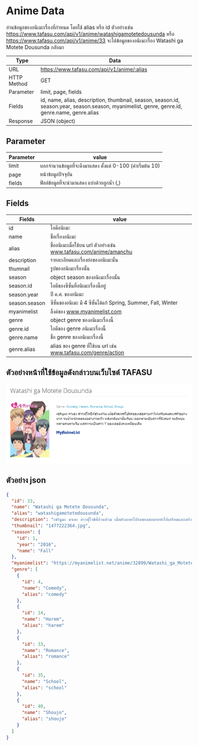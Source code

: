 # Anime Data
อ่านข้อมูลของอนิเมะเรื่องที่กำหนด โดยใช้ alias หรือ id ตัวอย่างเช่น  https://www.tafasu.com/api/v1/anime/watashigamotetedousunda หรือ https://www.tafasu.com/api/v1/anime/33 จะได้ข้อมูลของอนิเมะเรื่อง Watashi ga Motete Dousunda กลับมา

Type | Data
--- | ---
URL | https://www.tafasu.com/api/v1/anime/:alias
HTTP Method | GET
Parameter | limit, page, fields
Fields | id, name, alias, description, thumbnail, season, season.id, season.year, season.season, myanimelist, genre, genre.id, genre.name, genre.alias
Response | JSON (object)

## Parameter
Parameter | value
--- | ---
limit | บอกจำนวนข้อมูลที่จะดึงมาแสดง ตั้งแต่ 0-100 (ค่าเริ่มต้น 10)
page | หน้าข้อมูลปัจจุบัน
fields | ฟิลล์ข้อมูลที่จะนำมาแสดง แบ่งด้วยลูกน้ำ (,)


## Fields
Fields| value
--- | ---
id | ไอดีอนิเมะ
name | ชื่อเรื่องอนิเมะ
alias | ชื่ออนิเมะเมื่อใช้บน url ตัวอย่างเช่น www.tafasu.com/anime/amanchu
description | รายละเอียดและเรื่องย่อของอนิเมะนั้น
thumnail | รูปของอนิเมะเรื่องนั้น
season | object season ของอนิเมะเรื่องนั้น
season.id | ไอดีของซีซั่นที่อนิเมะเรื่องนี้อยู่
season.year | ปี ค.ศ. ของอนิเมะ
season.season | ซีซั่นของอนิเมะ มี 4 ซีซั่นได้แก้ Spring, Summer, Fall, Winter
myanimelist | ลิ้งค์ของ www.myanimelist.com
genre | object genre ของอนิเมะเรื่องนี้
genre.id | ไอดีของ genre อนิเมะเรื่องนี้
genre.name | ชื่อ genre ของอนิเมะเรื่องนี้
genre.alias | alias ของ genre ที่ใช้บน url เช่น www.tafasu.com/genre/action

## ตัวอย่างหน้าที่ใช้ข้อมูลดังกล่าวบนเว็บไซต์ TAFASU
![](/images/preview-anime-alias.png)

## ตัวอย่าง json
```json
{
  "id": 33,
  "name": "Watashi ga Motete Dousunda",
  "alias": "watashigamotetedousunda",
  "description": "เซรินูมะ คาเอะ สาวฟุโจชิที่อ้วนท้วม เมื่อตัวละครโปรดของเธอตายทำให้เครียดและเศร้าอย่างมาก จนน้ำหนักลดลงอย่างรวดเร็ว หลังกลับมาชั้นเรียน เธอกลายเป็นสาวที่มีเสน่ห์ จนมีหนุ่มหลายคนตามจีบ แต่ความเป็นสาว Y ของเธอยังคงเหมือนเดิม",
  "thumbnail": "1477222364.jpg",
  "season": {
    "id": 1,
    "year": "2016",
    "name": "Fall"
  },
  "myanimelist": "https://myanimelist.net/anime/32899/Watashi_ga_Motete_Dousunda",
  "genre": [
    {
      "id": 4,
      "name": "Comedy",
      "alias": "comedy"
    },
    {
      "id": 14,
      "name": "Harem",
      "alias": "harem"
    },
    {
      "id": 33,
      "name": "Romance",
      "alias": "romance"
    },
    {
      "id": 35,
      "name": "School",
      "alias": "school"
    },
    {
      "id": 40,
      "name": "Shoujo",
      "alias": "shoujo"
    }
  ]
}
```
